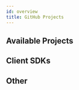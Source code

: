 ```yaml
---
id: overview
title: GitHub Projects
---
```


## Available Projects

<CardsWrapper>
  <SimpleTextCard
    icon="img/github.svg"
    iconDark="img/github-dark.svg"
    overlay="The primary source code for the Diem project"
    title="Diem Core"
    to="https://github.com/diem/libra"
  />
  <SimpleTextCard
    icon="img/github.svg"
    iconDark="img/github-dark.svg"
    overlay="The primary source code for the DIPS Project"
    title="Diem Improvement Protocol"
    to="https://github.com/diem/dip"
  />
</CardsWrapper>

## Client SDKs

<CardsWrapper>
  <SimpleTextCard
    icon="img/github.svg"
    iconDark="img/github-dark.svg"
    title="Python SDK"
    to="https://github.com/diem/client-sdk-python"
  />
  <SimpleTextCard
    icon="img/github.svg"
    iconDark="img/github-dark.svg"
    title="Java SDK"
    to="https://github.com/diem/client-sdk-java"
  />
  <SimpleTextCard
    icon="img/github.svg"
    iconDark="img/github-dark.svg"
    title="Go SDK"
    to="https://github.com/diem/client-sdk-go"
  />
</CardsWrapper>

## Other

<CardsWrapper>
  <SimpleTextCard
    icon="img/github.svg"
    iconDark="img/github-dark.svg"
    title="Off-Chain Reference"
    to="https://github.com/diem/off-chain-reference"
  />
  <SimpleTextCard
    icon="img/github.svg"
    iconDark="img/github-dark.svg"
    overlay="Binary Canonical Serializer"
    title="BCS"
    to="https://github.com/diem/bcs"
  />
  <SimpleTextCard
    icon="img/github.svg"
    iconDark="img/github-dark.svg"
    title="Rosetta Proxy"
    to="https://github.com/diem/rosetta-proxy"
  />
</CardsWrapper>
